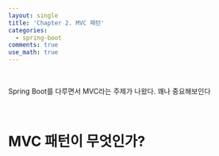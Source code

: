```yaml
---
layout: single
title: 'Chapter 2. MVC 패턴'
categories:
  - spring-boot
comments: true
use_math: true
---
```


<br>

Spring Boot를 다루면서 MVC라는 주제가 나왔다. 
꽤나 중요해보인다

<br>

# MVC 패턴이 무엇인가?


